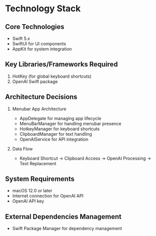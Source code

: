 # Technology Stack

## Core Technologies
- Swift 5.x
- SwiftUI for UI components
- AppKit for system integration

## Key Libraries/Frameworks Required
1. HotKey (for global keyboard shortcuts)
2. OpenAI Swift package

## Architecture Decisions
1. Menubar App Architecture
   - AppDelegate for managing app lifecycle
   - MenuBarManager for handling menubar presence
   - HotkeyManager for keyboard shortcuts
   - ClipboardManager for text handling
   - OpenAIService for API integration

2. Data Flow
   - Keyboard Shortcut → Clipboard Access → OpenAI Processing → Text Replacement

## System Requirements
- macOS 12.0 or later
- Internet connection for OpenAI API
- OpenAI API key

## External Dependencies Management
- Swift Package Manager for dependency management
